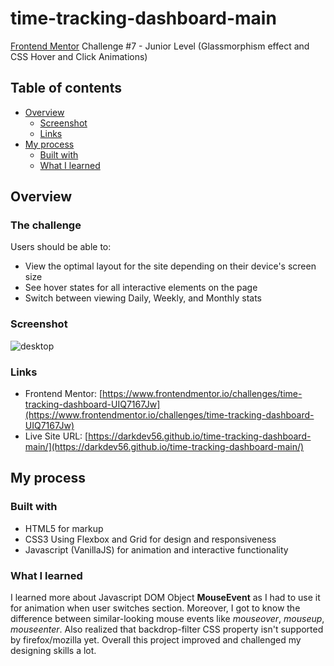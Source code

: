 # time-tracking-dashboard-main

[Frontend Mentor](https://www.frontendmentor.io/)
Challenge #7 - Junior Level (Glassmorphism effect and CSS Hover and Click Animations)

## Table of contents

- [Overview](#overview)
  - [Screenshot](#screenshot)
  - [Links](#links)
- [My process](#my-process)
  - [Built with](#built-with)
  - [What I learned](#what-i-learned)

## Overview

### The challenge

Users should be able to:

- View the optimal layout for the site depending on their device's screen size
- See hover states for all interactive elements on the page
- Switch between viewing Daily, Weekly, and Monthly stats

### Screenshot

![desktop](https://user-images.githubusercontent.com/69717081/185427059-9f78ff50-2f2a-4eed-ad50-33214e345237.png)

### Links

- Frontend Mentor: [https://www.frontendmentor.io/challenges/time-tracking-dashboard-UIQ7167Jw](https://www.frontendmentor.io/challenges/time-tracking-dashboard-UIQ7167Jw)
- Live Site URL: [https://darkdev56.github.io/time-tracking-dashboard-main/](https://darkdev56.github.io/time-tracking-dashboard-main/)

## My process

### Built with

- HTML5 for markup
- CSS3 Using Flexbox and Grid for design and responsiveness
- Javascript (VanillaJS) for animation and interactive functionality

### What I learned

I learned more about Javascript DOM Object **MouseEvent** as I had to use it for animation when user switches section. Moreover, I got to know the difference between similar-looking mouse events like *mouseover*, *mouseup*, *mouseenter*. Also realized that backdrop-filter CSS property isn't supported by firefox/mozilla yet. Overall this project improved and challenged my designing skills a lot.
